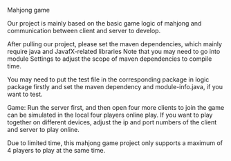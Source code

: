 Mahjong game

Our project is mainly based on the basic game logic of mahjong and communication between client and server to develop.

After pulling our project, please set the maven dependencies, which mainly require java and JavafX-related libraries
Note that you may need to go into module Settings to adjust the scope of maven dependencies to compile time.

You may need to put the test file in the corresponding package in logic package firstly and set the maven dependency and module-info.java, if you want to test.

Game:
Run the server first, and then open four more clients to join the game can be simulated in the local four players online play.
If you want to play together on different devices, adjust the ip and port numbers of the client and server to play online.

Due to limited time, this mahjong game project only supports a maximum of 4 players to play at the same time.
